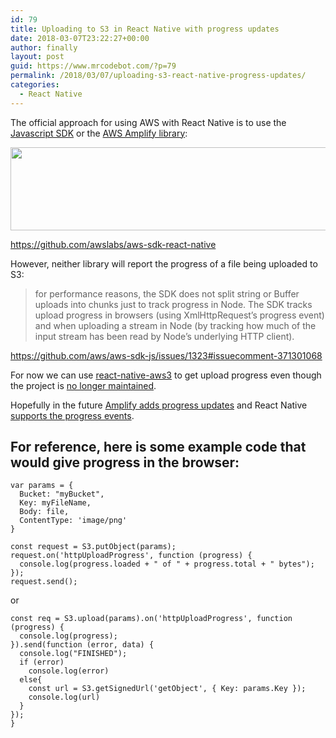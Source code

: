 ```yaml
---
id: 79
title: Uploading to S3 in React Native with progress updates
date: 2018-03-07T23:22:27+00:00
author: finally
layout: post
guid: https://www.mrcodebot.com/?p=79
permalink: /2018/03/07/uploading-s3-react-native-progress-updates/
categories:
  - React Native
---
```

The official approach for using AWS with React Native is to use the [Javascript SDK](https://github.com/aws/aws-sdk-js) or the [AWS Amplify library](https://github.com/aws/aws-amplify):

<img src="https://www.mrcodebot.com/wp-content/uploads/2018/03/Screen-Shot-2018-03-08-at-10.07.36-am.png" alt="" width="906" height="133" class="alignnone size-full wp-image-80" srcset="https://www.mrcodebot.com/wp-content/uploads/2018/03/Screen-Shot-2018-03-08-at-10.07.36-am.png 906w, https://www.mrcodebot.com/wp-content/uploads/2018/03/Screen-Shot-2018-03-08-at-10.07.36-am-300x44.png 300w, https://www.mrcodebot.com/wp-content/uploads/2018/03/Screen-Shot-2018-03-08-at-10.07.36-am-768x113.png 768w, https://www.mrcodebot.com/wp-content/uploads/2018/03/Screen-Shot-2018-03-08-at-10.07.36-am-700x103.png 700w" sizes="(max-width: 906px) 100vw, 906px" /> 

<https://github.com/awslabs/aws-sdk-react-native>

However, neither library will report the progress of a file being uploaded to S3:

> for performance reasons, the SDK does not split string or Buffer uploads into chunks just to track progress in Node. The SDK tracks upload progress in browsers (using XmlHttpRequest&#8217;s progress event) and when uploading a stream in Node (by tracking how much of the input stream has been read by Node&#8217;s underlying HTTP client).

<https://github.com/aws/aws-sdk-js/issues/1323#issuecomment-371301068>

For now we can use [react-native-aws3](https://github.com/benjreinhart/react-native-aws3) to get upload progress even though the project is [no longer maintained](https://github.com/benjreinhart/react-native-aws3/issues/53).

Hopefully in the future [Amplify adds progress updates](https://github.com/aws/aws-amplify/issues/334) and React Native [supports the progress events](https://github.com/aws/aws-sdk-js/issues/1805#issuecomment-345331254).

## For reference, here is some example code that would give progress in the browser:

    var params = {
      Bucket: "myBucket",
      Key: myFileName,
      Body: file,
      ContentType: 'image/png'
    }
    
    const request = S3.putObject(params);
    request.on('httpUploadProgress', function (progress) {
      console.log(progress.loaded + " of " + progress.total + " bytes");
    });
    request.send();
    

or

    const req = S3.upload(params).on('httpUploadProgress', function (progress) {
      console.log(progress);
    }).send(function (error, data) {
      console.log("FINISHED");
      if (error)
        console.log(error)
      else{
        const url = S3.getSignedUrl('getObject', { Key: params.Key });
        console.log(url)
      }
    });
    }